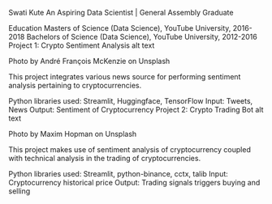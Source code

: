 Swati Kute
An Aspiring Data Scientist | General Assembly Graduate

Education
Masters of Science (Data Science), YouTube University, 2016-2018
Bachelors of Science (Data Science), YouTube University, 2012-2016
Project 1: Crypto Sentiment Analysis
alt text

Photo by André François McKenzie on Unsplash

This project integrates various news source for performing sentiment analysis pertaining to cryptocurrencies.

Python libraries used: Streamlit, Huggingface, TensorFlow
Input: Tweets, News
Output: Sentiment of Cryptocurrency
Project 2: Crypto Trading Bot
alt text

Photo by Maxim Hopman on Unsplash

This project makes use of sentiment analysis of cryptocurrency coupled with technical analysis in the trading of cryptocurrencies.

Python libraries used: Streamlit, python-binance, cctx, talib
Input: Cryptocurrency historical price
Output: Trading signals triggers buying and selling
